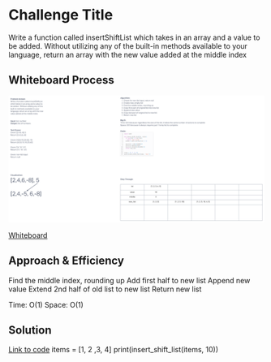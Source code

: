 # Challenge Title
Write a function called insertShiftList  which takes in an array and a value to be added.  Without utilizing any of the built-in methods available to your language, return an array with the new value added at the middle index

## Whiteboard Process
![Whiteboard image](whiteboard02.png)

[Whiteboard](https://mikeshen926191.invisionapp.com/freehand/Code-Challenge-02-tiQkRFLMt?dsid_h=1cdb2ceb96f1c100bb20530a6bf3fe66709620a89954d06d0ecb21ef03e1bc93&uid_h=cb08dec7ece6a9f52098e8b9edfd4330e40a53876f81c120382ecff9ccb5784d)

## Approach & Efficiency
Find the middle index, rounding up
Add first half to new list
Append new value
Extend 2nd half of old list to new list
Return new list

Time: O(1)
Space: O(1)

## Solution
[Link to code](python/code_challenges/insert_shift_list/insert_shift_list.py)
items = [1, 2 ,3, 4]
print(insert_shift_list(items, 10))
